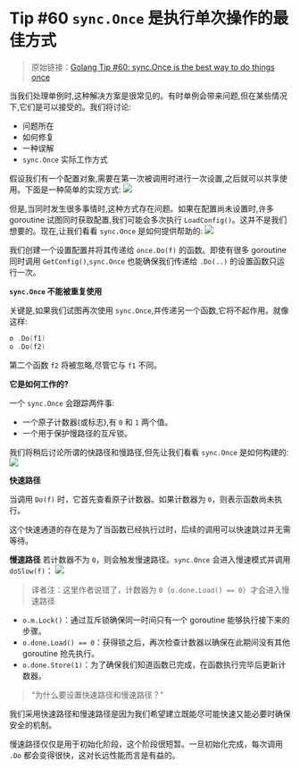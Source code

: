 # Tip #60 `sync.Once` 是执行单次操作的最佳方式

> 原始链接：[Golang Tip #60: sync.Once is the best way to do things once](https://twitter.com/func25/status/1772587758114255322)

当我们处理单例时,这种解决方案是很常见的。有时单例会带来问题,但在某些情况下,它们是可以接受的。我们将讨论:

- 问题所在
- 如何修复
- 一种误解
- `sync.Once` 实际工作方式

假设我们有一个配置对象,需要在第一次被调用时进行一次设置,之后就可以共享使用。下面是一种简单的实现方式:
![](./images/060/1.png)

但是,当同时发生很多事情时,这种方式存在问题。如果在配置尚未设置时,许多 goroutine 试图同时获取配置,我们可能会多次执行 `LoadConfig()`。这并不是我们想要的。现在,让我们看看 `sync.Once` 是如何提供帮助的:
![](./images/060/2.png)

我们创建一个设置配置并将其传递给 `once.Do(f)` 的函数。即使有很多 goroutine 同时调用 `GetConfig()`,`sync.Once` 也能确保我们传递给 `.Do(..)` 的设置函数只运行一次。

**`sync.Once` 不能被重复使用**

关键是,如果我们试图再次使用 `sync.Once`,并传递另一个函数,它将不起作用。就像这样:

```go
o .Do(f1)
o .Do(f2)
```

第二个函数 `f2` 将被忽略,尽管它与 `f1` 不同。

**它是如何工作的?**

一个 `sync.Once` 会跟踪两件事:

- 一个原子计数器(或标志),有 `0` 和 `1` 两个值。
- 一个用于保护慢路径的互斥锁。

我们将稍后讨论所谓的快路径和慢路径,但先让我们看看 `sync.Once` 是如何构建的:
![](./images/060/3.png)

**快速路径**

当调用 `Do(f)` 时，它首先查看原子计数器。如果计数器为 `0`，则表示函数尚未执行。

这个快速通道的存在是为了当函数已经执行过时，后续的调用可以快速跳过并无需等待。

**慢速路径**
若计数器不为 `0`，则会触发慢速路径。`sync.Once` 会进入慢速模式并调用 `doSlow(f)`：
![](./images/060/4.png)

> 译者注：这里作者说错了，计数器为 `0`（`o.done.Load() == 0`）才会进入慢速路径

- `o.m.Lock()`：通过互斥锁确保同一时间只有一个 goroutine 能够执行接下来的步骤。
- `o.done.Load() == 0`：获得锁之后，再次检查计数器以确保在此期间没有其他 goroutine 抢先执行。
- `o.done.Store(1)`：为了确保我们知道函数已完成，在函数执行完毕后更新计数器。

> “为什么要设置快速路径和慢速路径？”

我们采用快速路径和慢速路径是因为我们希望建立既能尽可能快速又能必要时确保安全的机制。

慢速路径仅仅是用于初始化阶段，这个阶段很短暂。一旦初始化完成，每次调用 `.Do` 都会变得很快，这对长远性能而言是有益的。

